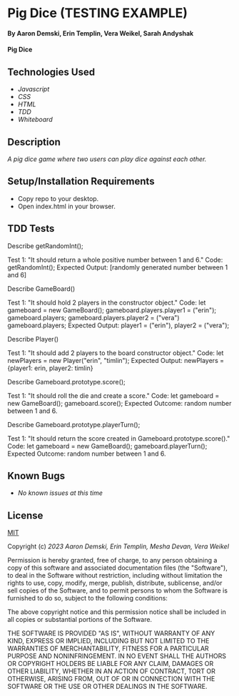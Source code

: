 # Pig Dice (TESTING EXAMPLE)

#### By Aaron Demski, Erin Templin, Vera Weikel, Sarah Andyshak

#### Pig Dice

## Technologies Used

* _Javascript_
* _CSS_
* _HTML_
* _TDD_
* _Whiteboard_

## Description

_A pig dice game where two users can play dice against each other._

## Setup/Installation Requirements

* Copy repo to your desktop.
* Open index.html in your browser.


## TDD Tests
Describe getRandomInt();

Test 1: "It should return a whole positive number between 1 and 6."
Code: getRandomInt();
Expected Output: [randomly generated number between 1 and 6]

<!-- New function -->
Describe GameBoard()

Test 1: "It should hold 2 players in the constructor object."
Code: 
let gameboard = new GameBoard();
gameboard.players.player1 = ("erin");
gameboard.players;
gameboard.players.player2 = ("vera")
gameboard.players;
Expected Output: player1 = ("erin"), player2 = ("vera");

<!-- New function -->
Describe Player()

Test 1: "It should add 2 players to the board constructor object."
Code: let newPlayers = new Player("erin", "timlin");
Expected Output: newPlayers = {player1: erin, player2: timlin}

<!-- New function -->
Describe Gameboard.prototype.score();

Test 1: "It should roll the die and create a score."
Code: let gameboard = new GameBoard();
gameboard.score();
Expected Outcome: random number between 1 and 6. 

<!-- New function -->
Describe Gameboard.prototype.playerTurn();

Test 1: "It should return the score created in Gameboard.prototype.score()."
Code: let gameboard = new GameBoard();
gameboard.playerTurn();
Expected Outcome: random number between 1 and 6. 


## Known Bugs

* _No known issues at this time_

## License

[MIT](https://choosealicense.com/licenses/mit/)

Copyright (c) _2023 Aaron Demski, Erin Templin, Mesha Devan, Vera Weikel_

Permission is hereby granted, free of charge, to any person obtaining a copy
of this software and associated documentation files (the "Software"), to deal
in the Software without restriction, including without limitation the rights
to use, copy, modify, merge, publish, distribute, sublicense, and/or sell
copies of the Software, and to permit persons to whom the Software is
furnished to do so, subject to the following conditions:

The above copyright notice and this permission notice shall be included in all
copies or substantial portions of the Software.

THE SOFTWARE IS PROVIDED "AS IS", WITHOUT WARRANTY OF ANY KIND, EXPRESS OR
IMPLIED, INCLUDING BUT NOT LIMITED TO THE WARRANTIES OF MERCHANTABILITY,
FITNESS FOR A PARTICULAR PURPOSE AND NONINFRINGEMENT. IN NO EVENT SHALL THE
AUTHORS OR COPYRIGHT HOLDERS BE LIABLE FOR ANY CLAIM, DAMAGES OR OTHER
LIABILITY, WHETHER IN AN ACTION OF CONTRACT, TORT OR OTHERWISE, ARISING FROM,
OUT OF OR IN CONNECTION WITH THE SOFTWARE OR THE USE OR OTHER DEALINGS IN THE
SOFTWARE.